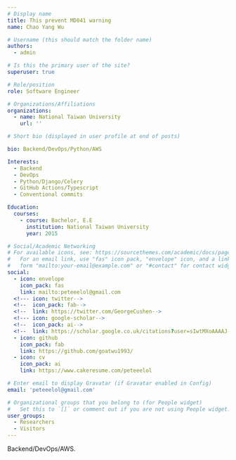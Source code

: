 ```yaml
---
# Display name
title: This prevent MD041 warning
name: Chao Yang Wu

# Username (this should match the folder name)
authors:
  - admin

# Is this the primary user of the site?
superuser: true

# Role/position
role: Software Engineer

# Organizations/Affiliations
organizations:
  - name: National Taiwan University
    url: ''

# Short bio (displayed in user profile at end of posts)

bio: Backend/DevOps/Python/AWS

Interests:
  - Backend
  - DevOps
  - Python/Django/Celery
  - GitHub Actions/Typescript
  - Conventional commits

Education:
  courses:
    - course: Bachelor, E.E
      institution: National Taiwan University
      year: 2015

# Social/Academic Networking
# For available icons, see: https://sourcethemes.com/academic/docs/page-builder/#icons
#   For an email link, use "fas" icon pack, "envelope" icon, and a link in the
#   form "mailto:your-email@example.com" or "#contact" for contact widget.
social:
  - icon: envelope
    icon_pack: fas
    link: mailto:peteeelol@gmail.com
  <!--- icon: twitter-->
  <!--  icon_pack: fab-->
  <!--  link: https://twitter.com/GeorgeCushen-->
  <!--- icon: google-scholar-->
  <!--  icon_pack: ai-->
  <!--  link: https://scholar.google.co.uk/citations?user=sIwtMXoAAAAJ-->
  - icon: github
    icon_pack: fab
    link: https://github.com/goatwu1993/
  - icon: cv
    icon_pack: ai
    link: https://www.cakeresume.com/peteeelol

# Enter email to display Gravatar (if Gravatar enabled in Config)
email: 'peteeelol@gmail.com'

# Organizational groups that you belong to (for People widget)
#   Set this to `[]` or comment out if you are not using People widget.
user_groups:
  - Researchers
  - Visitors
---
```


Backend/DevOps/AWS.
